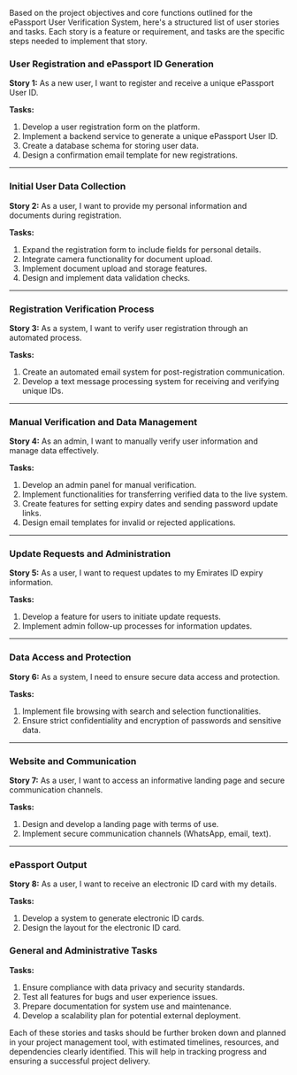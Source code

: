 Based on the project objectives and core functions outlined for the ePassport User Verification System, here's a structured list of user stories and tasks. Each story is a feature or requirement, and tasks are the specific steps needed to implement that story.

### **User Registration and ePassport ID Generation**

**Story 1:** As a new user, I want to register and receive a unique ePassport User ID.

**Tasks:**
1. Develop a user registration form on the platform.
2. Implement a backend service to generate a unique ePassport User ID.
3. Create a database schema for storing user data.
4. Design a confirmation email template for new registrations.

---

### **Initial User Data Collection**

**Story 2:** As a user, I want to provide my personal information and documents during registration.

**Tasks:**
1. Expand the registration form to include fields for personal details.
2. Integrate camera functionality for document upload.
3. Implement document upload and storage features.
4. Design and implement data validation checks.

---


### **Registration Verification Process**

**Story 3:** As a system, I want to verify user registration through an automated process.

**Tasks:**
1. Create an automated email system for post-registration communication.
2. Develop a text message processing system for receiving and verifying unique IDs.

---

### **Manual Verification and Data Management**

**Story 4:** As an admin, I want to manually verify user information and manage data effectively.

**Tasks:**
1. Develop an admin panel for manual verification.
2. Implement functionalities for transferring verified data to the live system.
3. Create features for setting expiry dates and sending password update links.
4. Design email templates for invalid or rejected applications.

---


### **Update Requests and Administration**

**Story 5:** As a user, I want to request updates to my Emirates ID expiry information.

**Tasks:**
1. Develop a feature for users to initiate update requests.
2. Implement admin follow-up processes for information updates.

---


### **Data Access and Protection**

**Story 6:** As a system, I need to ensure secure data access and protection.

**Tasks:**
1. Implement file browsing with search and selection functionalities.
2. Ensure strict confidentiality and encryption of passwords and sensitive data.

---

### **Website and Communication**

**Story 7:** As a user, I want to access an informative landing page and secure communication channels.

**Tasks:**
1. Design and develop a landing page with terms of use.
2. Implement secure communication channels (WhatsApp, email, text).

---


### **ePassport Output**

**Story 8:** As a user, I want to receive an electronic ID card with my details.

**Tasks:**
1. Develop a system to generate electronic ID cards.
2. Design the layout for the electronic ID card.

### **General and Administrative Tasks**

**Tasks:**
1. Ensure compliance with data privacy and security standards.
2. Test all features for bugs and user experience issues.
3. Prepare documentation for system use and maintenance.
4. Develop a scalability plan for potential external deployment.

Each of these stories and tasks should be further broken down and planned in your project management tool, with estimated timelines, resources, and dependencies clearly identified. This will help in tracking progress and ensuring a successful project delivery.
